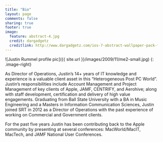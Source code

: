 ```yaml
---
title: "Bio"
layout: page
comments: false
sharing: true
footer: true
image:
  feature: abstract-4.jpg
  credit: dargadgetz
  creditlink: http://www.dargadgetz.com/ios-7-abstract-wallpaper-pack-for-iphone-5-and-ipod-touch-retina/
---
```

![Justin Rummel profile pic]({{ site.url }}/images/2009/11/me2-small.jpg)
{: .image-right}

As Director of Operations, Justin’s 14+ years of IT knowledge and experience is a valuable client asset in this “Heterogeneous Post PC World”. Justin’s responsibilities include Account Management and Project Management of key clients of Apple, JAMF, CENTRIFY, and Aerohive; along with staff development, certification and delivery of high value engagements. Graduating from Ball State University with a BA in Music Engineering and a Masters in Information Communication Sciences, Justin joined SRT in 2012 as a Director of Operations with the past experience of working on Commercial and Government clients.

For the past five years Justin has been contributing back to the Apple community by presenting at several conferences: MacWorld/MacIT, MacTech, and JAMF National User Conferences.
